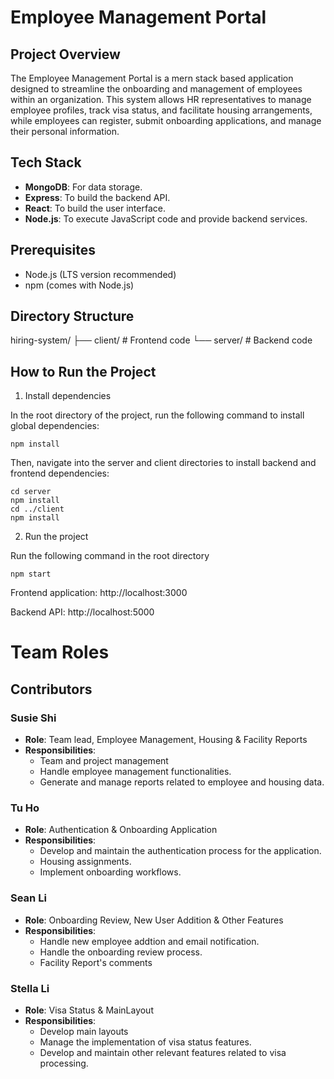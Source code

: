 # Employee Management Portal

## Project Overview

The Employee Management Portal is a mern stack based application designed to streamline the onboarding and management of employees within an organization. This system allows HR representatives to manage employee profiles, track visa status, and facilitate housing arrangements, while employees can register, submit onboarding applications, and manage their personal information.

## Tech Stack

-   **MongoDB**: For data storage.
-   **Express**: To build the backend API.
-   **React**: To build the user interface.
-   **Node.js**: To execute JavaScript code and provide backend services.

## Prerequisites

-   Node.js (LTS version recommended)
-   npm (comes with Node.js)

## Directory Structure

hiring-system/
├── client/ # Frontend code
└── server/ # Backend code

## How to Run the Project

1. Install dependencies

In the root directory of the project, run the following command to install global dependencies:

```
npm install
```

Then, navigate into the server and client directories to install backend and frontend dependencies:

```
cd server
npm install
cd ../client
npm install
```

2. Run the project

Run the following command in the root directory

```
npm start
```

Frontend application: http://localhost:3000

Backend API: http://localhost:5000


# Team Roles

## Contributors

### Susie Shi
- **Role**: Team lead, Employee Management, Housing & Facility Reports
- **Responsibilities**:
  - Team and project management
  - Handle employee management functionalities.
  - Generate and manage reports related to employee and housing data.

### Tu Ho
- **Role**: Authentication & Onboarding Application
- **Responsibilities**: 
  - Develop and maintain the authentication process for the application.
  - Housing assignments.
  - Implement onboarding workflows.

### Sean Li
- **Role**: Onboarding Review, New User Addition & Other Features
- **Responsibilities**:
  - Handle new employee addtion and email notification.
  - Handle the onboarding review process.
  - Facility Report's comments

### Stella Li
- **Role**: Visa Status & MainLayout
- **Responsibilities**:
  - Develop main layouts
  - Manage the implementation of visa status features.
  - Develop and maintain other relevant features related to visa processing.


